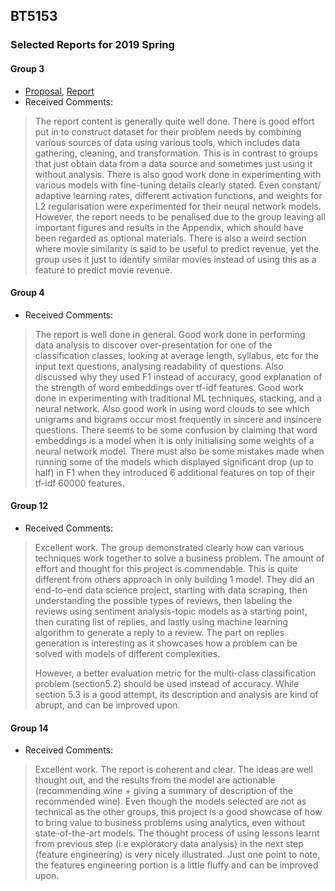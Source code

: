 ## BT5153

### Selected Reports for 2019 Spring

#### Group 3
- [Proposal](pyp2019/Proposal_group3.pdf), [Report](pyp2019/report03.pdf)
- Received Comments:

> The report content is generally quite well done. There is good effort put in to construct dataset for their problem needs by combining various sources of data using various tools, which includes data gathering, cleaning, and transformation. This is in contrast to groups that just obtain data from a data source and sometimes just using it without analysis. There is also good work done in experimenting with various models with fine-tuning details clearly stated. Even constant/ adaptive learning rates, different activation functions, and weights for L2 regularisation were experimented for their neural network models. However, the report needs to be penalised due to the group leaving all important figures and results in the Appendix, which should have been regarded as optional materials. There is also a weird section where movie similarity is said to be useful to predict revenue, yet the group uses it just to identify similar movies instead of using this as a feature to predict movie revenue.

#### Group 4

- Received Comments:

> The report is well done in general. Good work done in performing data analysis to discover over-presentation for one of the classification classes, looking at average length, syllabus, etc for the input text questions, analysing readability of questions. Also discussed why they used F1 instead of accuracy, good explanation of the strength of word embeddings over tf-idf features. Good work done in experimenting with traditional ML techniques, stacking, and a neural network. Also good work in using word clouds to see which unigrams and bigrams occur most frequently in sincere and insincere questions. There seems to be some confusion by claiming that word embeddings is a model when it is only initialising some weights of a neural network model. There must also be some mistakes made when running some of the models which displayed significant drop (up to half) in F1 when they introduced 6 additional features on top of their tf-idf 60000 features.

#### Group 12

- Received Comments:

> Excellent work. The group demonstrated clearly how can various techniques work together to solve a business problem. The amount of effort and thought for this project is commendable. This is quite different from others approach in only building 1 model. They did an end-to-end data science project, starting with data scraping, then understanding the possible types of reviews, then labeling the reviews using sentiment analysis-topic models as a starting point, then curating list of replies, and lastly using machine learning algorithm to generate a reply to a review. The part on replies generation is interesting as it showcases how a problem can be solved with models of different complexities. 
>
> However, a better evaluation metric for the multi-class classification problem (section5.2) should be used instead of accuracy. While section 5.3 is a good attempt, its description and analysis are kind of abrupt, and can be improved upon.

#### Group 14

- Received Comments:

> Excellent work. The report is coherent and clear. The ideas are well thought out, and the results from the model are actionable (recommending wine + giving a summary of description of the recommended wine). Even though the models selected are not as technical as the other groups, this project is a good showcase of how to bring value to business problems using analytics, even without state-of-the-art models. The thought process of using lessons learnt from previous step (i.e exploratory data analysis) in the next step (feature engineering) is very nicely illustrated. Just one point to note, the features engineering portion is a little fluffy and can be improved upon.

